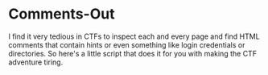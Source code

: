 # Comments-Out
I find it very tedious in CTFs to inspect each and every page and find HTML comments that contain hints or even something like login credentials or directories. So here's a little script that does it for you with making the CTF adventure tiring. 
